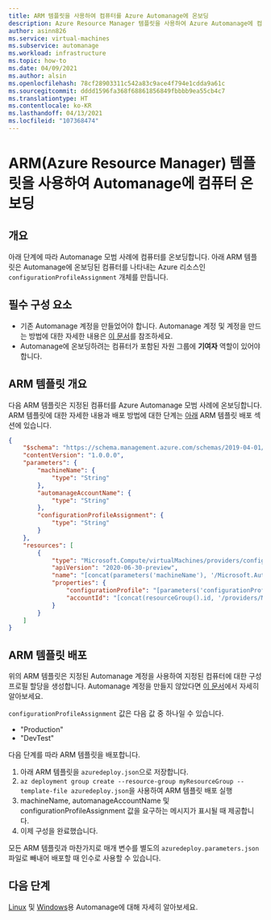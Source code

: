 ```yaml
---
title: ARM 템플릿을 사용하여 컴퓨터를 Azure Automanage에 온보딩
description: Azure Resource Manager 템플릿을 사용하여 Azure Automanage에 컴퓨터를 온보딩하는 방법을 알아봅니다.
author: asinn826
ms.service: virtual-machines
ms.subservice: automanage
ms.workload: infrastructure
ms.topic: how-to
ms.date: 04/09/2021
ms.author: alsin
ms.openlocfilehash: 78cf28903311c542a83c9ace4f794e1cdda9a61c
ms.sourcegitcommit: dddd1596fa368f68861856849fbbbb9ea55cb4c7
ms.translationtype: HT
ms.contentlocale: ko-KR
ms.lasthandoff: 04/13/2021
ms.locfileid: "107368474"
---
```

# <a name="onboard-a-machine-to-automanage-with-an-azure-resource-manager-arm-template"></a>ARM(Azure Resource Manager) 템플릿을 사용하여 Automanage에 컴퓨터 온보딩


## <a name="overview"></a>개요
아래 단계에 따라 Automanage 모범 사례에 컴퓨터를 온보딩합니다. 아래 ARM 템플릿은 Automanage에 온보딩된 컴퓨터를 나타내는 Azure 리소스인 `configurationProfileAssignment` 개체를 만듭니다.

## <a name="prerequisites"></a>필수 구성 요소
* 기존 Automanage 계정을 만들었어야 합니다. Automanage 계정 및 계정을 만드는 방법에 대한 자세한 내용은 [이 문서](./automanage-account.md)를 참조하세요.
* Automanage에 온보딩하려는 컴퓨터가 포함된 자원 그룹에 **기여자** 역할이 있어야 합니다.

## <a name="arm-template-overview"></a>ARM 템플릿 개요
다음 ARM 템플릿은 지정된 컴퓨터를 Azure Automanage 모범 사례에 온보딩합니다. ARM 템플릿에 대한 자세한 내용과 배포 방법에 대한 단계는 [아래](#arm-template-deployment) ARM 템플릿 배포 섹션에 있습니다.
```json
{
    "$schema": "https://schema.management.azure.com/schemas/2019-04-01/deploymentTemplate.json#",
    "contentVersion": "1.0.0.0",
    "parameters": {
        "machineName": {
            "type": "String"
        },
        "automanageAccountName": {
            "type": "String"
        },
        "configurationProfileAssignment": {
            "type": "String"
        }
    },
    "resources": [
        {
            "type": "Microsoft.Compute/virtualMachines/providers/configurationProfileAssignments",
            "apiVersion": "2020-06-30-preview",
            "name": "[concat(parameters('machineName'), '/Microsoft.Automanage/', 'default')]",
            "properties": {
                "configurationProfile": "[parameters('configurationProfileAssignment')]",
                "accountId": "[concat(resourceGroup().id, '/providers/Microsoft.Automanage/accounts/', parameters('automanageAccountName'))]"
            }
        }
    ]
}
```

## <a name="arm-template-deployment"></a>ARM 템플릿 배포
위의 ARM 템플릿은 지정된 Automanage 계정을 사용하여 지정된 컴퓨터에 대한 구성 프로필 할당을 생성합니다. Automanage 계정을 만들지 않았다면 [이 문서](./automanage-account.md)에서 자세히 알아보세요.

`configurationProfileAssignment` 값은 다음 값 중 하나일 수 있습니다.
* "Production"
* "DevTest"

다음 단계를 따라 ARM 템플릿을 배포합니다.
1. 아래 ARM 템플릿을 `azuredeploy.json`으로 저장합니다.
1. `az deployment group create --resource-group myResourceGroup --template-file azuredeploy.json`을 사용하여 ARM 템플릿 배포 실행
1. machineName, automanageAccountName 및 configurationProfileAssignment 값을 요구하는 메시지가 표시될 때 제공합니다.
1. 이제 구성을 완료했습니다.

모든 ARM 템플릿과 마찬가지로 매개 변수를 별도의 `azuredeploy.parameters.json` 파일로 빼내어 배포할 때 인수로 사용할 수 있습니다.

## <a name="next-steps"></a>다음 단계
[Linux](./automanage-linux.md) 및 [Windows](./automanage-windows-server.md)용 Automanage에 대해 자세히 알아보세요.